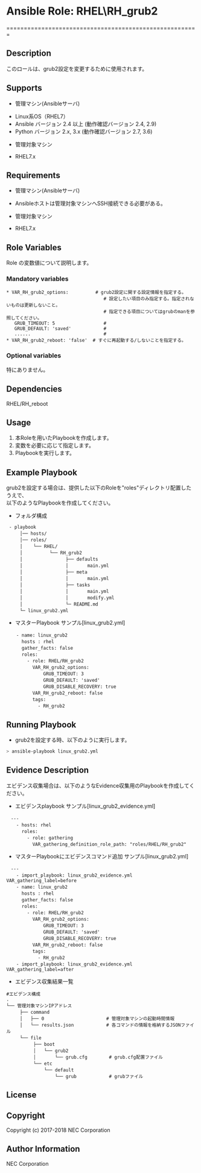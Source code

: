 # Ansible Role: RHEL\RH\_grub2
=======================================================

## Description
このロールは、grub2設定を変更するために使用されます。

## Supports
- 管理マシン(Ansibleサーバ)
 * Linux系OS（RHEL7）
 * Ansible バージョン 2.4 以上 (動作確認バージョン 2.4, 2.9)
 * Python バージョン 2.x, 3.x  (動作確認バージョン 2.7, 3.6)
- 管理対象マシン
 * RHEL7.x

## Requirements
- 管理マシン(Ansibleサーバ)
 * Ansibleホストは管理対象マシンへSSH接続できる必要がある。
- 管理対象マシン
 * RHEL7.x

## Role Variables
Role の変数値について説明します。

### Mandatory variables
~~~
* VAR_RH_grub2_options:          # grub2設定に関する設定情報を指定する。
                    		        # 設定したい項目のみ指定する。指定されないものは更新しないこと。
                    		        # 指定できる項目についてはgrubのmanを参照してください。
   GRUB_TIMEOUT: 5	                #
   GRUB_DEFAULT: 'saved'	        #
   ......    		                #
* VAR_RH_grub2_reboot: 'false'  # すぐに再起動する/しないことを指定する。
~~~

### Optional variables  

特にありません。

## Dependencies  

RHEL/RH_reboot

## Usage  

1. 本Roleを用いたPlaybookを作成します。
2. 変数を必要に応じて指定します。
3. Playbookを実行します。

## Example Playbook

grub2を設定する場合は、提供した以下のRoleを"roles"ディレクトリ配置したうえで、  
以下のようなPlaybookを作成してください。  

- フォルダ構成  
~~~
 - playbook
　　　│── hosts/
　　　│── roles/
　　　│    └── RHEL/
　　　│          └── RH_grub2
　　　│                ├── defaults
　　　│                │       main.yml
　　　│                ├── meta
　　　│                │       main.yml
　　　│                ├── tasks
　　　│                │       main.yml
　　　│                │       modify.yml
　　　│                └─ README.md
　　　└─ linux_grub2.yml
~~~

- マスターPlaybook サンプル[linux_grub2.yml]  
~~~
　  - name: linux_grub2
　    hosts : rhel
　    gather_facts: false
　    roles:
　      - role: RHEL/RH_grub2
　        VAR_RH_grub2_options:
　            GRUB_TIMEOUT: 3
　            GRUB_DEFAULT: 'saved'
　            GRUB_DISABLE_RECOVERY: true
　        VAR_RH_grub2_reboot: false
　        tags:
　          - RH_grub2
~~~

## Running Playbook

- grub2を設定する時、以下のように実行します。

~~~sh
> ansible-playbook linux_grub2.yml
~~~

## Evidence Description

エビデンス収集場合は、以下のようなEvidence収集用のPlaybookを作成してください。  

- エビデンスplaybook サンプル[linux\_grub2\_evidence.yml]
~~~
　---
　  - hosts: rhel
　    roles:
　      - role: gathering
　        VAR_gathering_definition_role_path: "roles/RHEL/RH_grub2"
~~~

- マスターPlaybookにエビデンスコマンド追加 サンプル[linux_grub2.yml]
~~~
　---
　  - import_playbook: linux_grub2_evidence.yml VAR_gathering_label=before
　  - name: linux_grub2
　    hosts : rhel
　    gather_facts: false
　    roles:
　      - role: RHEL/RH_grub2
　        VAR_RH_grub2_options:
　            GRUB_TIMEOUT: 3
　            GRUB_DEFAULT: 'saved'
　            GRUB_DISABLE_RECOVERY: true
　        VAR_RH_grub2_reboot: false
　        tags:
　          - RH_grub2
　  - import_playbook: linux_grub2_evidence.yml VAR_gathering_label=after
~~~

- エビデンス収集結果一覧
~~~
#エビデンス構成
.
└── 管理対象マシンIPアドレス
　　　├── command
　　　│   ├── 0                       # 管理対象マシンの起動時間情報
　　　│   └── results.json            # 各コマンドの情報を格納するJSONファイル
　　　└── file
　　　     ├── boot
　　　     │   └── grub2
　　　     │       └── grub.cfg        # grub.cfg配置ファイル
　　　     └── etc
　　　         └── default
　　　             └── grub            # grubファイル
~~~

## License

## Copyright

Copyright (c) 2017-2018 NEC Corporation

## Author Information

NEC Corporation
